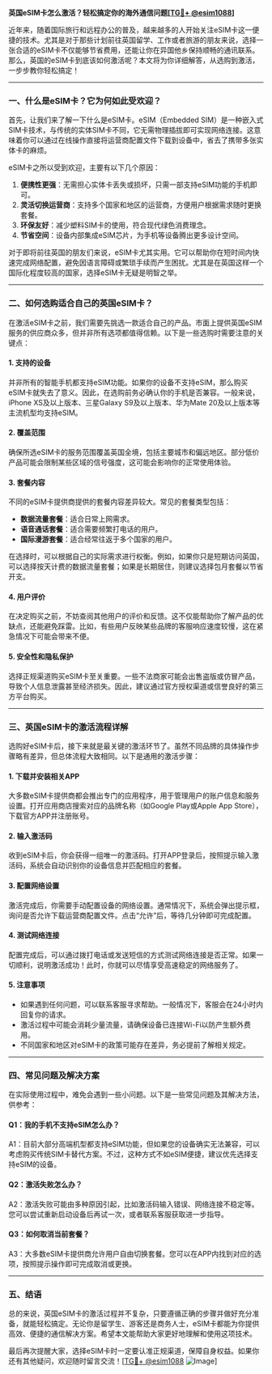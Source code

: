 **英国eSIM卡怎么激活？轻松搞定你的海外通信问题[[TG💪+ @esim1088](https://t.me/s/esim1088)]**

近年来，随着国际旅行和远程办公的普及，越来越多的人开始关注eSIM卡这一便捷的技术。尤其是对于那些计划前往英国留学、工作或者旅游的朋友来说，选择一张合适的eSIM卡不仅能够节省费用，还能让你在异国他乡保持顺畅的通讯联系。那么，英国的eSIM卡到底该如何激活呢？本文将为你详细解答，从选购到激活，一步步教你轻松搞定！

---

### **一、什么是eSIM卡？它为何如此受欢迎？**

首先，让我们来了解一下什么是eSIM卡。eSIM（Embedded SIM）是一种嵌入式SIM卡技术，与传统的实体SIM卡不同，它无需物理插拔即可实现网络连接。这意味着你可以通过在线操作直接将运营商配置文件下载到设备中，省去了携带多张实体卡的麻烦。

eSIM卡之所以受到欢迎，主要有以下几个原因：

1. **便携性更强**：无需担心实体卡丢失或损坏，只需一部支持eSIM功能的手机即可。
2. **灵活切换运营商**：支持多个国家和地区的运营商，方便用户根据需求随时更换套餐。
3. **环保友好**：减少塑料SIM卡的使用，符合现代绿色消费理念。
4. **节省空间**：设备内部集成eSIM芯片，为手机等设备腾出更多设计空间。

对于即将前往英国的朋友们来说，eSIM卡尤其实用。它可以帮助你在短时间内快速完成网络配置，避免因语言障碍或繁琐手续而产生困扰。尤其是在英国这样一个国际化程度较高的国家，选择eSIM卡无疑是明智之举。

---

### **二、如何选购适合自己的英国eSIM卡？**

在激活eSIM卡之前，我们需要先挑选一款适合自己的产品。市面上提供英国eSIM服务的供应商众多，但并非所有选项都值得信赖。以下是一些选购时需要注意的关键点：

#### **1. 支持的设备**
并非所有的智能手机都支持eSIM功能。如果你的设备不支持eSIM，那么购买eSIM卡就失去了意义。因此，在选购前务必确认你的手机是否兼容。一般来说，iPhone XS及以上版本、三星Galaxy S9及以上版本、华为Mate 20及以上版本等主流机型均支持eSIM。

#### **2. 覆盖范围**
确保所选eSIM卡的服务范围覆盖英国全境，包括主要城市和偏远地区。部分低价产品可能会限制某些区域的信号强度，这可能会影响你的正常使用体验。

#### **3. 套餐内容**
不同的eSIM卡提供商提供的套餐内容差异较大。常见的套餐类型包括：
- **数据流量套餐**：适合日常上网需求。
- **语音通话套餐**：适合需要频繁打电话的用户。
- **国际漫游套餐**：适合经常往返于多个国家的用户。

在选择时，可以根据自己的实际需求进行权衡。例如，如果你只是短期访问英国，可以选择按天计费的数据流量套餐；如果是长期居住，则建议选择包月套餐以节省开支。

#### **4. 用户评价**
在决定购买之前，不妨查阅其他用户的评价和反馈。这不仅能帮助你了解产品的优缺点，还能避免踩雷。比如，有些用户反映某些品牌的客服响应速度较慢，这在紧急情况下可能会带来不便。

#### **5. 安全性和隐私保护**
选择正规渠道购买eSIM卡至关重要。一些不法商家可能会出售盗版或仿冒产品，导致个人信息泄露甚至经济损失。因此，建议通过官方授权渠道或信誉良好的第三方平台购买。

---

### **三、英国eSIM卡的激活流程详解**

选购好eSIM卡后，接下来就是最关键的激活环节了。虽然不同品牌的具体操作步骤略有差异，但总体流程大致相同。以下是通用的激活步骤：

#### **1. 下载并安装相关APP**
大多数eSIM卡提供商都会推出专门的应用程序，用于管理用户的账户信息和服务设置。打开应用商店搜索对应的品牌名称（如Google Play或Apple App Store），下载官方APP并注册账号。

#### **2. 输入激活码**
收到eSIM卡后，你会获得一组唯一的激活码。打开APP登录后，按照提示输入激活码，系统会自动识别你的设备信息并匹配相应的套餐。

#### **3. 配置网络设置**
激活完成后，你需要手动配置设备的网络设置。通常情况下，系统会弹出提示框，询问是否允许下载运营商配置文件。点击“允许”后，等待几分钟即可完成配置。

#### **4. 测试网络连接**
配置完成后，可以通过拨打电话或发送短信的方式测试网络连接是否正常。如果一切顺利，说明激活成功！此时，你就可以尽情享受高速稳定的网络服务了。

#### **5. 注意事项**
- 如果遇到任何问题，可以联系客服寻求帮助。一般情况下，客服会在24小时内回复你的请求。
- 激活过程中可能会消耗少量流量，请确保设备已连接Wi-Fi以防产生额外费用。
- 不同国家和地区对eSIM卡的政策可能存在差异，务必提前了解相关规定。

---

### **四、常见问题及解决方案**

在实际使用过程中，难免会遇到一些小问题。以下是一些常见问题及其解决方法，供参考：

#### **Q1：我的手机不支持eSIM怎么办？**
A1：目前大部分高端机型都支持eSIM功能，但如果您的设备确实无法兼容，可以考虑购买传统SIM卡替代方案。不过，这种方式不如eSIM便捷，建议优先选择支持eSIM的设备。

#### **Q2：激活失败怎么办？**
A2：激活失败可能由多种原因引起，比如激活码输入错误、网络连接不稳定等。您可以尝试重新启动设备后再试一次，或者联系客服获取进一步指导。

#### **Q3：如何取消当前套餐？**
A3：大多数eSIM卡提供商允许用户自由切换套餐。您可以在APP内找到对应的选项，按照提示操作即可完成取消或更换。

---

### **五、结语**

总的来说，英国eSIM卡的激活过程并不复杂，只要遵循正确的步骤并做好充分准备，就能轻松搞定。无论你是留学生、游客还是商务人士，eSIM卡都能为你提供高效、便捷的通信解决方案。希望本文能帮助大家更好地理解和使用这项技术。

最后再次提醒大家，选择eSIM卡时一定要认准正规渠道，保障自身权益。如果你还有其他疑问，欢迎随时留言交流！[[TG💪+ @esim1088](https://t.me/s/esim1088) ![Image](https://i.postimg.cc/4NQfJmqS/Snipaste-2025-05-13-00-14-12.png)]